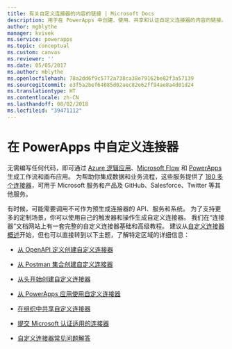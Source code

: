 ```yaml
---
title: 有关自定义连接器的内容的链接 | Microsoft Docs
description: 用于在 PowerApps 中创建、使用、共享和认证自定义连接器的内容的链接。
author: mgblythe
manager: kvivek
ms.service: powerapps
ms.topic: conceptual
ms.custom: canvas
ms.reviewer: ''
ms.date: 05/05/2017
ms.author: mblythe
ms.openlocfilehash: 78a2dd6f9c5772a738ca38e79162be82f3a57139
ms.sourcegitcommit: e3f5a2bef64085d02aec82e62ff94ae8a4d01d24
ms.translationtype: HT
ms.contentlocale: zh-CN
ms.lasthandoff: 08/02/2018
ms.locfileid: "39471112"
---
```

# <a name="custom-connectors-in-powerapps"></a>在 PowerApps 中自定义连接器

无需编写任何代码，即可通过 [Azure 逻辑应用](https://azure.microsoft.com/services/logic-apps)、[Microsoft Flow](https://flow.microsoft.com) 和 [PowerApps](https://powerapps.microsoft.com) 生成工作流和画布应用。 为帮助你集成数据和业务流程，这些服务提供了 [180 多个连接器](https://docs.microsoft.com/connectors/)，可用于 Microsoft 服务和产品及 GitHub、Salesforce、Twitter 等其他服务。

有时候，可能需要调用不可作为预生成连接器的 API、服务和系统。 为了支持更多的定制场景，你可以使用自己的触发器和操作生成自定义连接器。 我们在“连接器”文档网站上有一套完整的自定义连接器基础和高级教程。 建议从[自定义连接器概述](https://docs.microsoft.com/connectors/custom-connectors/)开始，但也可以直接转到以下主题，了解特定区域的详细信息：

* [从 OpenAPI 定义创建自定义连接器](https://docs.microsoft.com/connectors/custom-connectors/define-openapi-definition)

* [从 Postman 集合创建自定义连接器](https://docs.microsoft.com/connectors/custom-connectors/define-postman-collection)

* [从头开始创建自定义连接器](https://docs.microsoft.com/connectors/custom-connectors/define-blank)

* [从 PowerApps 应用使用自定义连接器](https://docs.microsoft.com/connectors/custom-connectors/use-custom-connector-powerapps)

* [在组织中共享自定义连接器](https://docs.microsoft.com/connectors/custom-connectors/share)

* [提交 Microsoft 认证适用的连接器](https://docs.microsoft.com/connectors/custom-connectors/submit-certification)

* [自定义连接器常见问题解答](https://docs.microsoft.com/connectors/custom-connectors/faq)
